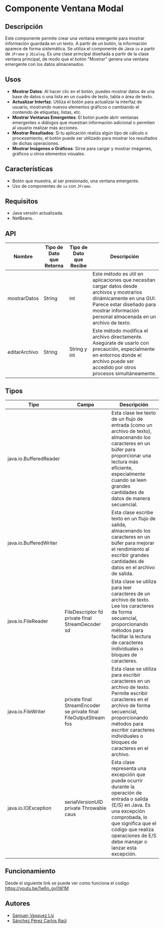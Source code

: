 # Componente Ventana Modal

## Descripción
Este componente permite crear una ventana emergente para mostrar información guardada en un texto. A partir de un botón, la información aparece de forma sistemática. Se utiliza el componente de Java `io` a partir de `JFrame` y `JDialog`. Es una clase principal diseñada a partir de la clase ventana principal, de modo que el botón "Mostrar" genera una ventana emergente con los datos almacenados.

## Usos
- **Mostrar Datos**: Al hacer clic en el botón, puedes mostrar datos de una base de datos o una lista en un cuadro de texto, tabla o área de texto.
- **Actualizar Interfaz**: Utiliza el botón para actualizar la interfaz de usuario, mostrando nuevos elementos gráficos o cambiando el contenido de etiquetas, listas, etc.
- **Mostrar Ventanas Emergentes**: El botón puede abrir ventanas emergentes o diálogos que muestran información adicional o permiten al usuario realizar más acciones.
- **Mostrar Resultados**: Si tu aplicación realiza algún tipo de cálculo o procesamiento, el botón puede ser utilizado para mostrar los resultados de dichas operaciones.
- **Mostrar Imágenes o Gráficos**: Sirve para cargar y mostrar imágenes, gráficos u otros elementos visuales.

## Características
- Botón que muestra, al ser presionado, una ventana emergente.
- Uso de componentes de `io` con `JFrame`.

## Requisitos
- Java versión actualizada.
- NetBeans.

## API
| Nombre         | Tipo de Dato que Retorna | Tipo de Dato que Recibe | Descripción |
|----------------|--------------------------|-------------------------|-------------|
| mostrarDatos   | String                   | int                     | Este método es útil en aplicaciones que necesitan cargar datos desde archivos y mostrarlos dinámicamente en una GUI. Parece estar diseñado para mostrar información personal almacenada en un archivo de texto. |
| editarArchivo  | String                   | String y int            | Este método modifica el archivo directamente. Asegúrate de usarlo con precaución, especialmente en entornos donde el archivo puede ser accedido por otros procesos simultáneamente. |

## Tipos
| Tipo                          | Campo                            | Descripción |
|-------------------------------|----------------------------------|-------------|
| java.io.BufferedReader        |                                  | Esta clase lee texto de un flujo de entrada (como un archivo de texto), almacenando los caracteres en un búfer para proporcionar una lectura más eficiente, especialmente cuando se leen grandes cantidades de datos de manera secuencial. |
| java.io.BufferedWriter        |                                  | Esta clase escribe texto en un flujo de salida, almacenando los caracteres en un búfer para mejorar el rendimiento al escribir grandes cantidades de datos en el archivo de salida. |
| java.io.FileReader            | FileDescriptor fd                private final StreamDecoder sd  | Esta clase se utiliza para leer caracteres de un archivo de texto. Lee los caracteres de forma secuencial, proporcionando métodos para facilitar la lectura de caracteres individuales o bloques de caracteres. |
| java.io.FileWriter            | private final StreamEncoder se   private final FileOutputStream fos| Esta clase se utiliza para escribir caracteres en un archivo de texto. Permite escribir caracteres en el archivo de forma secuencial, proporcionando métodos para escribir caracteres individuales o bloques de caracteres en el archivo. |
| java.io.IOException           | serialVersionUID                 private Throwable caus| Esta clase representa una excepción que puede ocurrir durante la operación de entrada o salida (E/S) en Java. Es una excepción comprobada, lo que significa que el código que realiza operaciones de E/S debe manejar o lanzar esta excepción. |

## Funcionamiento
Desde el siguiente link se puede ver como funciona el codigo https://youtu.be/1w6n_gy0W1M

## Autores
* [Sanjuan Vasquez Liz](https://github.com/Liz3456)
* [Sánchez Pérez Carlos Raúl](https://github.com/Liz3456)


